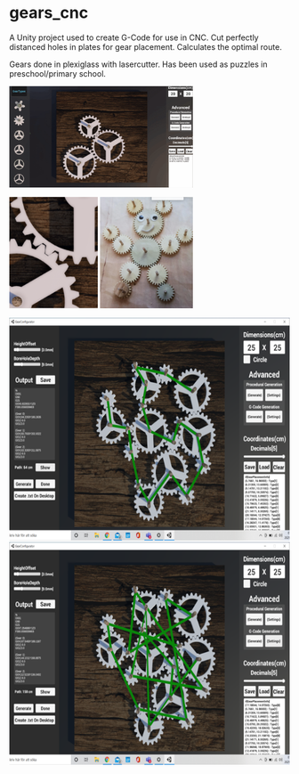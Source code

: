 # gears_cnc
A Unity project used to create G-Code for use in CNC. Cut perfectly distanced holes in plates for gear placement.
Calculates the optimal route.

Gears done in plexiglass with lasercutter. Has been used as puzzles in preschool/primary school.





<img src="https://raw.githubusercontent.com/theolundqvist/images_for_readme/main/gear2.png" width="330" />

<p float="left">
  <img src="https://raw.githubusercontent.com/theolundqvist/images_for_readme/main/gear1.png" height="200" />
  <img src="https://raw.githubusercontent.com/theolundqvist/images_for_readme/main/gear3.png" height="200" />
</p>

<p float="left">
  <img src="https://raw.githubusercontent.com/theolundqvist/images_for_readme/main/gear4.png" height="400" />
  <img src="https://raw.githubusercontent.com/theolundqvist/images_for_readme/main/gear5.png" height="400" />
</p>
